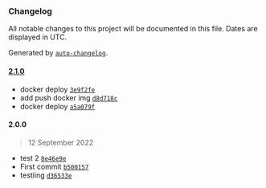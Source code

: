 ### Changelog

All notable changes to this project will be documented in this file. Dates are displayed in UTC.

Generated by [`auto-changelog`](https://github.com/CookPete/auto-changelog).

#### [2.1.0](https://github.com/Clarenceptl/joke-app/compare/2.0.0...2.1.0)

- docker deploy [`3e9f2fe`](https://github.com/Clarenceptl/joke-app/commit/3e9f2fe5424d6c43255e7b9a9d334741a6f57c34)
- add push docker img [`d8d718c`](https://github.com/Clarenceptl/joke-app/commit/d8d718c9a5069d1543c01935a52921876d02cec3)
- docker deploy [`a5a079f`](https://github.com/Clarenceptl/joke-app/commit/a5a079f541d05cdd366f680e988a4ac9acb3865d)

#### 2.0.0

> 12 September 2022

- test 2 [`8e46e9e`](https://github.com/Clarenceptl/joke-app/commit/8e46e9e4f9f7755b74adfd229a5c6d786d992c68)
- First commit [`b500157`](https://github.com/Clarenceptl/joke-app/commit/b50015746a0070527701cc6088e8caf30136df6c)
- testiing [`d36533e`](https://github.com/Clarenceptl/joke-app/commit/d36533e09d3cad2181edfb40175335b0eb39e1af)
